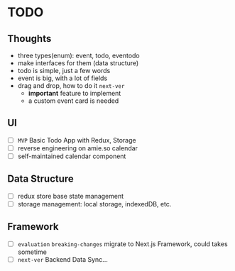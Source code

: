 # TODO

## Thoughts

- three types(enum): event, todo, eventodo
- make interfaces for them (data structure)
- todo is simple, just a few words
- event is big, with a lot of fields
- drag and drop, how to do it `next-ver`
    - **important** feature to implement
    - a custom event card is needed

## UI

- [ ] `MVP` Basic Todo App with Redux, Storage
- [ ] reverse engineering on amie.so calendar
- [ ] self-maintained calendar component

## Data Structure

- [ ] redux store base state management
- [ ] storage management: local storage, indexedDB, etc.

## Framework

- [ ] `evaluation` `breaking-changes` migrate to Next.js Framework, could takes sometime
- [ ] `next-ver` Backend Data Sync...